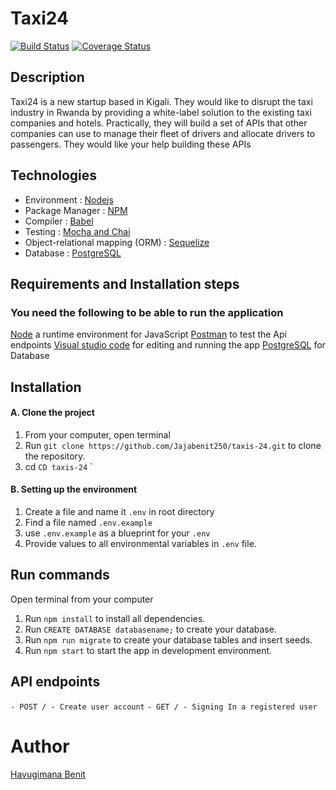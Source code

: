 # Taxi24
[![Build Status](https://travis-ci.com/Jajabenit250/taxis-24.svg?branch=main)](https://travis-ci.com/Jajabenit250/taxis-24)
[![Coverage Status](https://coveralls.io/repos/github/Jajabenit250/taxis-24/badge.svg?branch=main)](https://coveralls.io/github/Jajabenit250/taxis-24?branch=main)
## Description
Taxi24 is a new startup based in Kigali. They would like to disrupt the taxi industry in Rwanda by providing a white-label solution to the
existing taxi companies and hotels. Practically, they will build a set of APIs that other companies can use to manage their fleet of drivers and
allocate drivers to passengers. They would like your help building these APIs
## Technologies
- Environment : [Nodejs](https://nodejs.org/)
- Package Manager : [NPM](https://www.npmjs.com)
- Compiler : [Babel](https://babeljs.io/)
- Testing : [Mocha and Chai](https://mochajs.org/)
- Object-relational mapping (ORM) : [Sequelize](https://sequelize.org/)
- Database : [PostgreSQL](https://www.postgresql.org/)
## Requirements and Installation steps
### You need the following to be able to run the application
[Node](https://nodejs.org/en/download/) a runtime environment for JavaScript
[Postman](https://www.getpostman.com/downloads/) to test the Api endpoints
[Visual studio code](https://code.visualstudio.com/download) for editing and running the app
[PostgreSQL](https://www.postgresql.org/download/) for Database
## Installation
#### A. Clone the project
1. From your computer, open terminal 
2. Run `git clone https://github.com/Jajabenit250/taxis-24.git` to clone the repository.
3. cd `CD taxis-24`
`
#### B. Setting up the environment
1. Create a file and name it `.env` in root directory
2. Find a file named `.env.example`
3. use `.env.example` as a blueprint for your `.env`
4. Provide values to all environmental variables in `.env` file.
## Run commands
Open terminal from your computer
1. Run `npm install` to install all dependencies.
2. Run `CREATE DATABASE databasename;` to create your database.
3. Run `npm run migrate` to create your database tables and insert seeds.
5. Run `npm start` to start the app in development environment. 
## API endpoints
`- POST / - Create user account`
`- GET / - Signing In a registered user`
# Author
 [Havugimana Benit](https://github.com/Jajabenit250)
